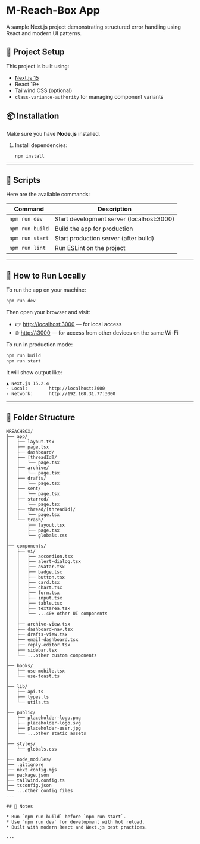 # M-Reach-Box App

A sample Next.js project demonstrating structured error handling using React and modern UI patterns.

## 🚀 Project Setup

This project is built using:

* [Next.js 15](https://nextjs.org/)
* React 19+
* Tailwind CSS (optional)
* `class-variance-authority` for managing component variants

## 📦 Installation

Make sure you have **Node.js** installed.

1. Install dependencies:

   ```bash
   npm install
   ```

---

## 🔧 Scripts

Here are the available commands:

| Command         | Description                               |
| --------------- | ----------------------------------------- |
| `npm run dev`   | Start development server (localhost:3000) |
| `npm run build` | Build the app for production              |
| `npm run start` | Start production server (after build)     |
| `npm run lint`  | Run ESLint on the project                 |

---

## 💽 How to Run Locally

To run the app on your machine:

```bash
npm run dev
```

Then open your browser and visit:

* 👉 [http://localhost:3000](http://localhost:3000) — for local access
* 🌐 [http://<your-local-ip>:3000](http://192.168.xx.xx:3000) — for access from other devices on the same Wi-Fi

To run in production mode:

```bash
npm run build
npm run start
```

It will show output like:

```
▲ Next.js 15.2.4
- Local:        http://localhost:3000
- Network:      http://192.168.31.77:3000
```

---

## 📁 Folder Structure

```
MREACHBOX/
├── app/
│   ├── layout.tsx
│   ├── page.tsx
│   ├── dashboard/
│   ├── [threadId]/
│   │   └── page.tsx
│   ├── archive/
│   │   └── page.tsx
│   ├── drafts/
│   │   └── page.tsx
│   ├── sent/
│   │   └── page.tsx
│   ├── starred/
│   │   └── page.tsx
│   ├── thread/[threadId]/
│   │   └── page.tsx
│   └── trash/
│       ├── layout.tsx
│       ├── page.tsx
│       └── globals.css
│
├── components/
│   ├── ui/
│   │   ├── accordion.tsx
│   │   ├── alert-dialog.tsx
│   │   ├── avatar.tsx
│   │   ├── badge.tsx
│   │   ├── button.tsx
│   │   ├── card.tsx
│   │   ├── chart.tsx
│   │   ├── form.tsx
│   │   ├── input.tsx
│   │   ├── table.tsx
│   │   ├── textarea.tsx
│   │   └── ...40+ other UI components
│   │
│   ├── archive-view.tsx
│   ├── dashboard-nav.tsx
│   ├── drafts-view.tsx
│   ├── email-dashboard.tsx
│   ├── reply-editor.tsx
│   ├── sidebar.tsx
│   └── ...other custom components
│
├── hooks/
│   ├── use-mobile.tsx
│   └── use-toast.ts
│
├── lib/
│   ├── api.ts
│   ├── types.ts
│   └── utils.ts
│
├── public/
│   ├── placeholder-logo.png
│   ├── placeholder-logo.svg
│   ├── placeholder-user.jpg
│   └── ...other static assets
│
├── styles/
│   └── globals.css
│
├── node_modules/
├── .gitignore
├── next.config.mjs
├── package.json
├── tailwind.config.ts
├── tsconfig.json
└── ...other config files
---

## 📌 Notes

* Run `npm run build` before `npm run start`.
* Use `npm run dev` for development with hot reload.
* Built with modern React and Next.js best practices.

---
